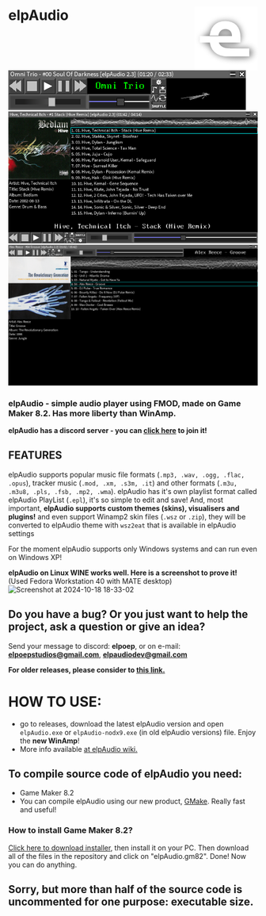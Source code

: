# elpAudio <img align="right" width="128" height="128" src="screenshots/ico.png" alt="elpAudio icon" />
<img src="screenshots/player1.png" alt="elpAudio screenshot 1" />
<img src="screenshots/player4.png" alt="elpAudio screenshot 2" />
<img src="screenshots/player2.png" alt="elpAudio screenshot 3" />


 ### elpAudio - simple audio player using FMOD, made on Game Maker 8.2. Has more liberty than WinAmp.
**elpAudio has a discord server - you can <a href="https://discord.gg/n64mcGT6Sr">click here</a> to join it!**
## FEATURES
elpAudio supports popular music file formats (`.mp3, .wav, .ogg, .flac, .opus`), tracker music (`.mod, .xm, .s3m, .it`) and other formats (`.m3u, .m3u8, .pls, .fsb, .mp2, .wma`). 
elpAudio has it's own playlist format called elpAudio PlayList (`.epl`), it's so simple to edit and save!
And, most important, **elpAudio supports custom themes (skins), visualisers and plugins!** and even support Winamp2 skin files (`.wsz` or `.zip`), they will be converted to elpAudio theme with `wsz2eat` that is available in elpAudio settings 

For the moment elpAudio supports only Windows systems and can run even on Windows XP! 

**elpAudio on Linux WINE works well. Here is a screenshot to prove it!** (Used Fedora Workstation 40 with MATE desktop)
![Screenshot at 2024-10-18 18-33-02](https://github.com/user-attachments/assets/38f3dc73-6316-4e83-b240-bd03a092cfcd)

## Do you have a bug? Or you just want to help the project, ask a question or give an idea? 
Send your message to discord: **elpoep**, or on e-mail: **elpoepstudios@gmail.com**, **elpaudiodev@gmail.com**

****For older releases, please consider to <a href='https://github.com/elpoeprod/elpAudio/releases'>this link.</a>****

# HOW TO USE:
- go to releases, download the latest elpAudio version and open `elpAudio.exe` or `elpAudio-nodx9.exe` (in old elpAudio versions) file. Enjoy the **new WinAmp**!
- More info available [at elpAudio wiki.](https://github.com/elpaudio/elpAudio/wiki)

## To compile source code of elpAudio you need:
  - Game Maker 8.2
  - You can compile elpAudio using our new product, [GMake](https://github.com/elpaudio/GMake). Really fast and useful!

### How to install Game Maker 8.2?
<a href="https://www.mediafire.com/file/bqwyde1k1s2hrz2/Game_Maker_8.2_Setup.exe/file">Click here to download installer</a>, then install it on your PC.
Then download all of the files in the repository and click on "elpAudio.gm82". Done! Now you can do anything.
## Sorry, but more than half of the source code is uncommented for one purpose: executable size.

